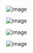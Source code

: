 ![image](https://github.com/MatheusMach/EstudosRedeNeural/assets/120617245/2b2270ab-a030-4a72-a6aa-a834c0d96b78)

![image](https://github.com/MatheusMach/EstudosRedeNeural/assets/120617245/9b3c46dc-2943-4718-9fda-0cdbf4c3a5f0)

![image](https://github.com/MatheusMach/EstudosRedeNeural/assets/120617245/398a6e4e-3981-4337-9dd8-41abf35f5caf)

![image](https://github.com/MatheusMach/EstudosRedeNeural/assets/120617245/9cb091d7-3593-4365-b765-30dc3ef958b4)

